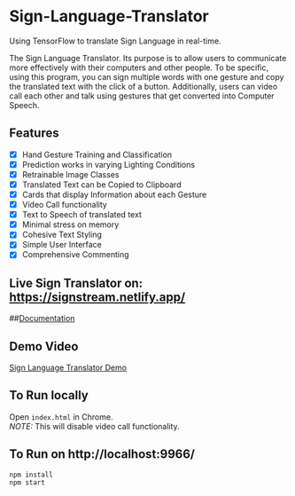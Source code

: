 # Sign-Language-Translator

Using TensorFlow to translate Sign Language in real-time.

The Sign Language Translator. Its purpose is to allow users to communicate more effectively with their computers and other people. To be specific, using this program, you can sign multiple words with one gesture and copy the translated text with the click of a button. Additionally, users can video call each other and talk using gestures that get converted into Computer Speech.

## Features

- [x] Hand Gesture Training and Classification
- [x] Prediction works in varying Lighting Conditions
- [x] Retrainable Image Classes
- [x] Translated Text can be Copied to Clipboard
- [x] Cards that display Information about each Gesture
- [x] Video Call functionality
- [x] Text to Speech of translated text
- [x] Minimal stress on memory
- [x] Cohesive Text Styling
- [x] Simple User Interface
- [x] Comprehensive Commenting

## Live Sign Translator on: https://signstream.netlify.app/

##[Documentation](./Documentation%20for%20SignStream.pdf)

## Demo Video

[Sign Language Translator Demo](https://youtu.be/8p9XheYPNZA)

## To Run locally

Open `index.html` in Chrome.<br/>
_NOTE:_ This will disable video call functionality.

## To Run on http://localhost:9966/

```
npm install
npm start
```
